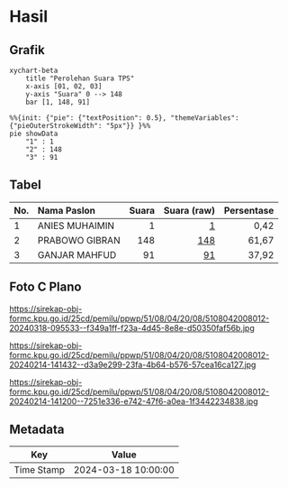 # Hasil

## Grafik

```mermaid
xychart-beta
    title "Perolehan Suara TPS"
    x-axis [01, 02, 03]
    y-axis "Suara" 0 --> 148
    bar [1, 148, 91]
```

```mermaid
%%{init: {"pie": {"textPosition": 0.5}, "themeVariables": {"pieOuterStrokeWidth": "5px"}} }%%
pie showData
    "1" : 1
    "2" : 148
    "3" : 91
```

## Tabel

| No. | Nama Paslon    | Suara | Suara (raw) | Persentase |
|:--- |:-------------- | -----:| -----------:| ----------:|
| 1   | ANIES MUHAIMIN | 1     | [1][p-1]    | 0,42       |
| 2   | PRABOWO GIBRAN | 148   | [148][p-2]  | 61,67      |
| 3   | GANJAR MAHFUD  | 91    | [91][p-3]   | 37,92      |


[p-1]: https://github.com/gigit-pemilu/pemilu-2024-51-bali/blob/main/pilpres/hitung-suara/sub/51-bali/sub/08-buleleng/sub/04-banjar/sub/2008-pedawa/sub/012-tps/sub/paslon-1.txt
[p-2]: https://github.com/gigit-pemilu/pemilu-2024-51-bali/blob/main/pilpres/hitung-suara/sub/51-bali/sub/08-buleleng/sub/04-banjar/sub/2008-pedawa/sub/012-tps/sub/paslon-2.txt
[p-3]: https://github.com/gigit-pemilu/pemilu-2024-51-bali/blob/main/pilpres/hitung-suara/sub/51-bali/sub/08-buleleng/sub/04-banjar/sub/2008-pedawa/sub/012-tps/sub/paslon-3.txt

## Foto C Plano

https://sirekap-obj-formc.kpu.go.id/25cd/pemilu/ppwp/51/08/04/20/08/5108042008012-20240318-095533--f349a1ff-f23a-4d45-8e8e-d50350faf56b.jpg

https://sirekap-obj-formc.kpu.go.id/25cd/pemilu/ppwp/51/08/04/20/08/5108042008012-20240214-141432--d3a9e299-23fa-4b64-b576-57cea16ca127.jpg

https://sirekap-obj-formc.kpu.go.id/25cd/pemilu/ppwp/51/08/04/20/08/5108042008012-20240214-141200--7251e336-e742-47f6-a0ea-1f3442234838.jpg


## Metadata

| Key        | Value               |
| ---------- | ------------------- |
| Time Stamp | 2024-03-18 10:00:00 |



